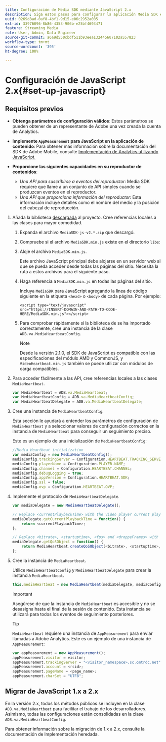 ```yaml
---
title: Configuración de Media SDK mediante JavaScript 2.x
description: Siga estos pasos para configurar la aplicación Media SDK en JavaScript 2.x.
uuid: 0269d8ad-0af8-4bf1-9d15-e06c2952a005
exl-id: 33976096-8b86-4353-906b-e25bf4693471
feature: Streaming Media
role: User, Admin, Data Engineer
source-git-commit: a6a9d550cbdf511b93eea132445607102a557823
workflow-type: tm+mt
source-wordcount: '395'
ht-degree: 100%

---
```


# Configuración de JavaScript 2.x{#set-up-javascript}

## Requisitos previos

* **Obtenga parámetros de configuración válidos**: Estos parámetros se pueden obtener de un representante de Adobe una vez creada la cuenta de Analytics.
* **Implemente `AppMeasurement` para JavaScript en la aplicación de contenido**: Para obtener más información sobre la documentación del SDK de Adobe Mobile, consulte [Implementación de Analytics utilizando JavaScript.](https://experienceleague.adobe.com/docs/analytics/implementation/js/overview.html?lang=es)

* **Proporcione las siguientes capacidades en su reproductor de contenidos**:

   * *Una API para suscribirse a eventos del reproductor*: Media SDK requiere que llame a un conjunto de API simples cuando se produzcan eventos en el reproductor.
   * *Una API que proporciona información del reproductor*: Esta información incluye detalles como el nombre del medio y la posición del cabezal de reproducción.

1. Añada la biblioteca [descargada](/help/getting-started/download-sdks.md) al proyecto. Cree referencias locales a las clases para mayor comodidad.

   1. Expanda el archivo `MediaSDK-js-v2.*.zip` que descargó.
   1. Compruebe si el archivo `MediaSDK.min.js` existe en el directorio `libs`:

   1. Aloje el archivo `MediaSDK.min.js`.

      Este archivo JavaScript principal debe alojarse en un servidor web al que se pueda acceder desde todas las páginas del sitio. Necesita la ruta a estos archivos para el siguiente paso.

   1. Haga referencia a `MediaSDK.min.js` en todas las páginas del sitio.

      Incluya `MediaSDK` para JavaScript agregando la línea de código siguiente en la etiqueta `<head>` o `<body>` de cada página. Por ejemplo:

      ```
      <script type="text/javascript"
      src="https://INSERT-DOMAIN-AND-PATH-TO-CODE-HERE/MediaSDK.min.js"></script>
      ```

   1. Para comprobar rápidamente si la biblioteca de se ha importado correctamente, cree una instancia de la clase `ADB.va.MediaHeartbeatConfig`.

      >[!NOTE]
      >
      >Desde la versión 2.1.0, el SDK de JavaScript es compatible con las especificaciones del módulo AMD y CommonJS, y `VideoHeartbeat.min.js` también se puede utilizar con módulos de carga compatibles.

1. Para acceder fácilmente a las API, cree referencias locales a las clases `MediaHeartbeat`.

   ```js
   var MediaHeartbeat = ADB.va.MediaHeartbeat;
   var MediaHeartbeatConfig = ADB.va.MediaHeartbeatConfig;
   var MediaHeartbeatDelegate = ADB.va.MediaHeartbeatDelegate;
   ```

1. Cree una instancia de `MediaHeartbeatConfig`.

   Esta sección le ayudará a entender los parámetros de configuración de `MediaHeartbeat` y a seleccionar valores de configuración correctos en la instancia de `MediaHeartbeat` para conseguir un seguimiento preciso.

   Este es un ejemplo de una inicialización de `MediaHeartbeatConfig`:

   ```js
   //Media Heartbeat initialization
   var mediaConfig = new MediaHeartbeatConfig();
   mediaConfig.trackingServer = Configuration.HEARTBEAT.TRACKING_SERVER;
   mediaConfig.playerName = Configuration.PLAYER.NAME;
   mediaConfig.channel = Configuration.HEARTBEAT.CHANNEL;
   mediaConfig.debugLogging = true;
   mediaConfig.appVersion = Configuration.HEARTBEAT.SDK;
   mediaConfig.ssl = false;
   mediaConfig.ovp = Configuration.HEARTBEAT.OVP;
   ```

1. Implemente el protocolo de `MediaHeartbeatDelegate`.

   ```js
   var mediaDelegate = new MediaHeartbeatDelegate();
   
   // Replace <currentPlaybackTime> with the video player current playback time
   mediaDelegate.getCurrentPlaybackTime = function() {
       return <currentPlaybackTime>;
   };
   
   // Replace <bitrate>, <startuptime>, <fps> and <droppeFrames> with the current playback QoS values.  
   mediaDelegate.getQoSObject = function() {
       return MediaHeartbeat.createQoSObject(<bitrate>, <startuptime>, <fps>, <droppedFrames>);
   };
   ```

1. Cree la instancia de `MediaHeartbeat`.

   Utilice `MediaHeartbeatConfig` y `MediaHeartbeatDelegate` para crear la instancia `MediaHeartbeat`.

   ```js
   this.mediaHeartbeat = new MediaHeartbeat(mediaDelegate, mediaConfig, appMeasurement);
   ```

   >[!IMPORTANT]
   >
   >Asegúrese de que la instancia de `MediaHeartbeat` es accesible y no se desasigna hasta el final de la sesión de contenido. Esta instancia se utilizará para todos los eventos de seguimiento posteriores.

   >[!TIP]
   >
   >`MediaHeartbeat` requiere una instancia de `AppMeasurement` para enviar llamadas a Adobe Analytics. Este es un ejemplo de una instancia de `AppMeasurement`:

   ```js
   var appMeasurement = new AppMeasurement();
   appMeasurement.visitor = visitor;
   appMeasurement.trackingServer = "<visitor_namespace>.sc.omtrdc.net";
   appMeasurement.account = <rsid>;
   appMeasurement.pageName = <page_name>;
   appMeasurement.charSet = "UTF­8";
   ```

## Migrar de JavaScript 1.x a 2.x

En la versión 2.x, todos los métodos públicos se incluyen en la clase `ADB.va.MediaHeartbeat` para facilitar el trabajo de los desarrolladores. Asimismo, todas las configuraciones están consolidadas en la clase `ADB.va.MediaHeartbeatConfig`.

Para obtener información sobre la migración de 1.x a 2.x, consulte la documentación de Implementación heredada.
